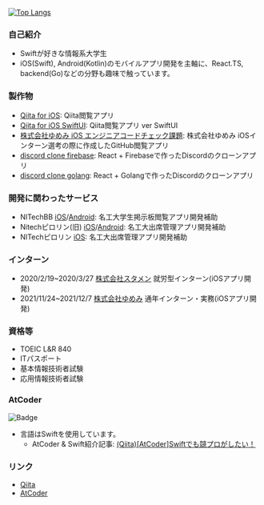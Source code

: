 [![Top Langs](https://github-readme-stats.vercel.app/api/top-langs/?username=kntkymt&layout=compact)](https://github.com/anuraghazra/github-readme-stats)

### 自己紹介
- Swiftが好きな情報系大学生
- iOS(Swift), Android(Kotlin)のモバイルアプリ開発を主軸に、React.TS, backend(Go)などの分野も趣味で触っています。

### 製作物
- [Qiita for iOS](https://github.com/kntkymt/Qiita_for_iOS): Qiita閲覧アプリ
- [Qiita for iOS SwiftUI](https://github.com/kntkymt/Qiita_for_iOS_SwiftUI): Qiita閲覧アプリ ver SwiftUI
- [株式会社ゆめみ iOS エンジニアコードチェック課題](https://github.com/kntkymt/yumemi-ios-engineer-codecheck): 株式会社ゆめみ iOSインターン選考の際に作成したGitHub閲覧アプリ
- [discord clone firebase](https://github.com/kntkymt/discord_clone_firebase): React + Firebaseで作ったDiscordのクローンアプリ
- [discord clone golang](https://github.com/kntkymt/discord_clone_golang): React + Golangで作ったDiscordのクローンアプリ
    
### 開発に関わったサービス
- NITechBB [iOS](https://apps.apple.com/us/app/id1525858812)/[Android](https://play.google.com/store/apps/details?id=com.c0de_mattari.nitechbb): 名工大学生掲示板閲覧アプリ開発補助
- Nitechピロリン(旧) [iOS](https://apps.apple.com/us/app/id1449703640)/[Android](https://play.google.com/store/apps/details?id=jp.ac.nitech.pyrroline): 名工大出席管理アプリ開発補助
- NITechピロリン [iOS](https://apps.apple.com/us/app/id1584907746): 名工大出席管理アプリ開発補助

### インターン
- 2020/2/19~2020/3/27 [株式会社スタメン](https://stmn.co.jp/) 就労型インターン(iOSアプリ開発)
- 2021/11/24~2021/12/7 [株式会社ゆめみ](https://www.yumemi.co.jp/) 通年インターン・実務(iOSアプリ開発)

### 資格等
- TOEIC L&R 840
- ITパスポート
- 基本情報技術者試験
- 応用情報技術者試験
    
### AtCoder

![Badge](https://cp-logo.vercel.app/atcoder/kntkymt)

- 言語はSwiftを使用しています。
    - AtCoder & Swift紹介記事: [(Qiita)[AtCoder]Swiftでも競プロがしたい！](https://qiita.com/kntkymt/items/4f02c6b90462f354de6d)

### リンク
- [Qiita](https://qiita.com/kntkymt)
- [AtCoder](https://atcoder.jp/users/kntkymt)
